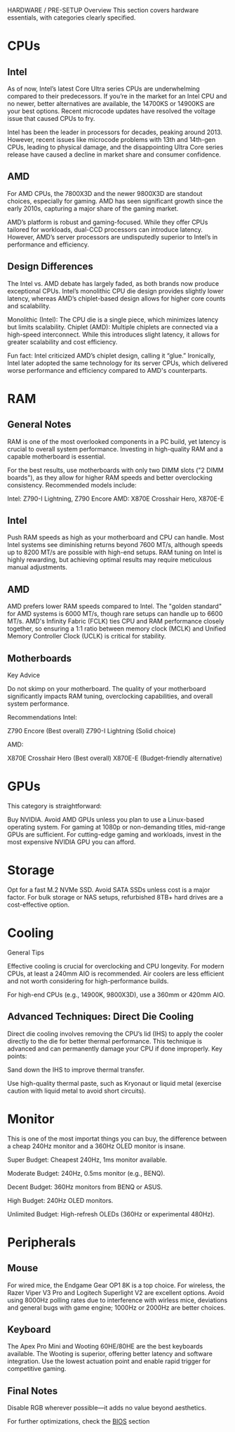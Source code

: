 HARDWARE / PRE-SETUP
Overview
This section covers hardware essentials, with categories clearly specified.

# CPUs


## Intel


As of now, Intel’s latest Core Ultra series CPUs are underwhelming compared to their predecessors. If you’re in the market for an Intel CPU and no newer, better alternatives are available, the 14700KS or 14900KS are your best options. Recent microcode updates have resolved the voltage issue that caused CPUs to fry.

Intel has been the leader in processors for decades, peaking around 2013. However, recent issues like microcode problems with 13th and 14th-gen CPUs, leading to physical damage, and the disappointing Ultra Core series release have caused a decline in market share and consumer confidence.

## AMD


For AMD CPUs, the 7800X3D and the newer 9800X3D are standout choices, especially for gaming. AMD has seen significant growth since the early 2010s, capturing a major share of the gaming market.

AMD’s platform is robust and gaming-focused. While they offer CPUs tailored for workloads, dual-CCD processors can introduce latency. However, AMD’s server processors are undisputedly superior to Intel’s in performance and efficiency.

## Design Differences

The Intel vs. AMD debate has largely faded, as both brands now produce exceptional CPUs. Intel’s monolithic CPU die design provides slightly lower latency, whereas AMD’s chiplet-based design allows for higher core counts and scalability.

Monolithic (Intel): The CPU die is a single piece, which minimizes latency but limits scalability.
Chiplet (AMD): Multiple chiplets are connected via a high-speed interconnect. While this introduces slight latency, it allows for greater scalability and cost efficiency.

Fun fact: Intel criticized AMD’s chiplet design, calling it “glue.” Ironically, Intel later adopted the same technology for its server CPUs, which delivered worse performance and efficiency compared to AMD's counterparts.



# RAM


## General Notes
RAM is one of the most overlooked components in a PC build, yet latency is crucial to overall system performance. Investing in high-quality RAM and a capable motherboard is essential.

For the best results, use motherboards with only two DIMM slots ("2 DIMM boards"), as they allow for higher RAM speeds and better overclocking consistency. Recommended models include:

Intel: Z790-I Lightning, Z790 Encore
AMD: X870E Crosshair Hero, X870E-E

## Intel

Push RAM speeds as high as your motherboard and CPU can handle. Most Intel systems see diminishing returns beyond 7600 MT/s, although speeds up to 8200 MT/s are possible with high-end setups. RAM tuning on Intel is highly rewarding, but achieving optimal results may require meticulous manual adjustments.

## AMD

AMD prefers lower RAM speeds compared to Intel. The "golden standard" for AMD systems is 6000 MT/s, though rare setups can handle up to 6600 MT/s. AMD's Infinity Fabric (FCLK) ties CPU and RAM performance closely together, so ensuring a 1:1 ratio between memory clock (MCLK) and Unified Memory Controller Clock (UCLK) is critical for stability.

## Motherboards


Key Advice

Do not skimp on your motherboard. The quality of your motherboard significantly impacts RAM tuning, overclocking capabilities, and overall system performance.

Recommendations
Intel:

Z790 Encore (Best overall)
Z790-I Lightning (Solid choice)


AMD:

X870E Crosshair Hero (Best overall)
X870E-E (Budget-friendly alternative)


# GPUs

This category is straightforward:

Buy NVIDIA.
Avoid AMD GPUs unless you plan to use a Linux-based operating system.
For gaming at 1080p or non-demanding titles, mid-range GPUs are sufficient. For cutting-edge gaming and workloads, invest in the most expensive NVIDIA GPU you can afford.


# Storage


Opt for a fast M.2 NVMe SSD.
Avoid SATA SSDs unless cost is a major factor.
For bulk storage or NAS setups, refurbished 8TB+ hard drives are a cost-effective option.


# Cooling


General Tips

Effective cooling is crucial for overclocking and CPU longevity. For modern CPUs, at least a 240mm AIO is recommended. Air coolers are less efficient and not worth considering for high-performance builds.

For high-end CPUs (e.g., 14900K, 9800X3D), use a 360mm or 420mm AIO.

## Advanced Techniques: Direct Die Cooling

Direct die cooling involves removing the CPU’s lid (IHS) to apply the cooler directly to the die for better thermal performance. This technique is advanced and can permanently damage your CPU if done improperly. Key points:

Sand down the IHS to improve thermal transfer.

Use high-quality thermal paste, such as Kryonaut or liquid metal (exercise caution with liquid metal to avoid short circuits).


# Monitor

This is one of the most importat things you can buy, the difference between a cheap 240Hz monitor and a 360Hz OLED monitor is insane.

Super Budget: Cheapest 240Hz, 1ms monitor available.

Moderate Budget: 240Hz, 0.5ms monitor (e.g., BENQ).

Decent Budget: 360Hz monitors from BENQ or ASUS.

High Budget: 240Hz OLED monitors.

Unlimited Budget: High-refresh OLEDs (360Hz or experimental 480Hz).


# Peripherals


## Mouse

For wired mice, the Endgame Gear OP1 8K is a top choice. For wireless, the Razer Viper V3 Pro and Logitech Superlight V2 are excellent options. Avoid using 8000Hz polling rates due to interference with wirless mice, deviations and general bugs with game engine; 1000Hz or 2000Hz are better choices.

## Keyboard

The Apex Pro Mini and Wooting 60HE/80HE are the best keyboards available. The Wooting is superior, offering better latency and software integration. Use the lowest actuation point and enable rapid trigger for competitive gaming.

## Final Notes


Disable RGB wherever possible—it adds no value beyond aesthetics.

For further optimizations, check the [BIOS](https://github.com/Scuubii/KOGC/edit/main/bios.md) section
